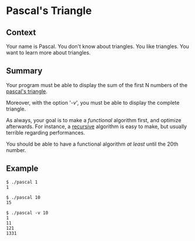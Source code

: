 # Pascal's Triangle

## Context

Your name is Pascal.
You don't know about triangles.
You like triangles.
You want to learn more about triangles.

## Summary

Your program must be able to display the sum of the first N numbers of the [pascal's triangle](https://en.wikipedia.org/wiki/Pascal%27s_triangle).

Moreover, with the option '_-v_', you must be able to display the complete triangle.

As always, your goal is to make a _functional_ algorithm first, and optimize afterwards.
For instance, a [recursive](https://en.wikipedia.org/wiki/Recursion_(computer_science)) algorithm is easy to make, but usually terrible regarding performances.

You should be able to have a functional algorithm _at least_ until the 20th number.

## Example

```
$ ./pascal 1
1
```

```
$ ./pascal 10
15
```

```
$ ./pascal -v 10
1
11
121
1331
```
